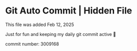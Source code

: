 # Git Auto Commit | Hidden File

This file was added Feb 12, 2025

Just for fun and keeping my daily git commit active 🤪

commit number: 3009168
